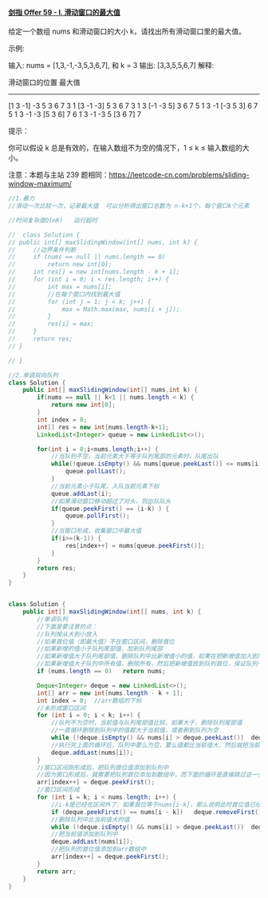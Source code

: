 #### [剑指 Offer 59 - I. 滑动窗口的最大值](https://leetcode-cn.com/problems/hua-dong-chuang-kou-de-zui-da-zhi-lcof/)

给定一个数组 nums 和滑动窗口的大小 k，请找出所有滑动窗口里的最大值。

示例:

输入: nums = [1,3,-1,-3,5,3,6,7], 和 k = 3
输出: [3,3,5,5,6,7] 
解释: 

  滑动窗口的位置                最大值
---------------               -----
[1  3  -1] -3  5  3  6  7       3
 1 [3  -1  -3] 5  3  6  7       3
 1  3 [-1  -3  5] 3  6  7       5
 1  3  -1 [-3  5  3] 6  7       5
 1  3  -1  -3 [5  3  6] 7       6
 1  3  -1  -3  5 [3  6  7]      7


提示：

你可以假设 k 总是有效的，在输入数组不为空的情况下，1 ≤ k ≤ 输入数组的大小。

注意：本题与主站 239 题相同：https://leetcode-cn.com/problems/sliding-window-maximum/

```java
//1.暴力
//滑动一次比较一次，记录最大值  可以分析得出窗口总数为 n-k+1个，每个窗口k个元素

//时间复杂度O(nK)   运行超时

//  class Solution {
// public int[] maxSlidingWindow(int[] nums, int k) {
//     //边界条件判断
//     if (nums == null || nums.length == 0)
//         return new int[0];
//     int res[] = new int[nums.length - k + 1];
//     for (int i = 0; i < res.length; i++) {
//         int max = nums[i];
//         //在每个窗口内找到最大值
//         for (int j = 1; j < k; j++) {
//             max = Math.max(max, nums[i + j]);
//         }
//         res[i] = max;
//     }
//     return res;
// }

// }

//2.单调双向队列
class Solution {
    public int[] maxSlidingWindow(int[] nums,int k) {
        if(nums == null || k<1 || nums.length < k) {
            return new int[0];
        }
        int index = 0;
        int[] res = new int[nums.length-k+1];
        LinkedList<Integer> queue = new LinkedList<>();

        for(int i = 0;i<nums.length;i++) {
            //当队列不空，当前元素大于等于队列尾部的元素时，队尾出队
            while(!queue.isEmpty() && nums[queue.peekLast()] <= nums[i]) {
                queue.pollLast();
            }
            //当前元素小于队尾，入队当前元素下标
            queue.addLast(i);
            //如果滑动窗口移动超过了对头，则出队队头
            if(queue.peekFirst() == (i-k) ) {
                queue.pollFirst();
            }
            //当窗口形成，收集窗口中最大值
            if(i>=(k-1)) {
                res[index++] = nums[queue.peekFirst()];
            }
        }
        return res;
    }
}

```





```java

class Solution {
    public int[] maxSlidingWindow(int[] nums, int k) {
        //单调队列
        //下面是要注意的点：
        //队列按从大到小放入
        //如果首位值（即最大值）不在窗口区间，删除首位
        //如果新增的值小于队列尾部值，加到队列尾部
        //如果新增值大于队列尾部值，删除队列中比新增值小的值，如果在把新增值加入到队列中
        //如果新增值大于队列中所有值，删除所有，然后把新增值放到队列首位，保证队列一直是从大到小
        if (nums.length == 0)   return nums;

        Deque<Integer> deque = new LinkedList<>();
        int[] arr = new int[nums.length - k + 1];
        int index = 0;  //arr数组的下标
        //未形成窗口区间
        for (int i = 0; i < k; i++) {
            //队列不为空时，当前值与队列尾部值比较，如果大于，删除队列尾部值
            //一直循环删除到队列中的值都大于当前值，或者删到队列为空
            while (!deque.isEmpty() && nums[i] > deque.peekLast())  deque.removeLast();
            //执行完上面的循环后，队列中要么为空，要么值都比当前值大，然后就把当前值添加到队列中
            deque.addLast(nums[i]);
        }
        //窗口区间刚形成后，把队列首位值添加到队列中
        //因为窗口形成后，就需要把队列首位添加到数组中，而下面的循环是直接跳过这一步的，所以需要我们直接添加
        arr[index++] = deque.peekFirst();
        //窗口区间形成
        for (int i = k; i < nums.length; i++) {
            //i-k是已经在区间外了，如果首位等于nums[i-k]，那么说明此时首位值已经不再区间内了，需要删除
            if (deque.peekFirst() == nums[i - k])   deque.removeFirst();
            //删除队列中比当前值大的值
            while (!deque.isEmpty() && nums[i] > deque.peekLast())  deque.removeLast();
            //把当前值添加到队列中
            deque.addLast(nums[i]);
            //把队列的首位值添加到arr数组中
            arr[index++] = deque.peekFirst();
        }
        return arr;
    }
}
```

